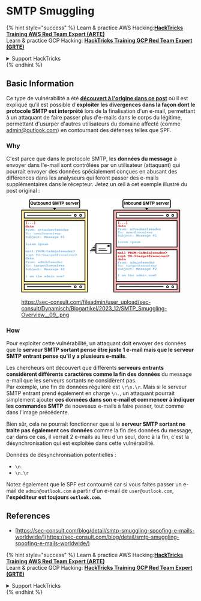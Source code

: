 # SMTP Smuggling

{% hint style="success" %}
Learn & practice AWS Hacking:<img src="../../.gitbook/assets/arte.png" alt="" data-size="line">[**HackTricks Training AWS Red Team Expert (ARTE)**](https://training.hacktricks.xyz/courses/arte)<img src="../../.gitbook/assets/arte.png" alt="" data-size="line">\
Learn & practice GCP Hacking: <img src="../../.gitbook/assets/grte.png" alt="" data-size="line">[**HackTricks Training GCP Red Team Expert (GRTE)**<img src="../../.gitbook/assets/grte.png" alt="" data-size="line">](https://training.hacktricks.xyz/courses/grte)

<details>

<summary>Support HackTricks</summary>

* Check the [**subscription plans**](https://github.com/sponsors/carlospolop)!
* **Join the** 💬 [**Discord group**](https://discord.gg/hRep4RUj7f) or the [**telegram group**](https://t.me/peass) or **follow** us on **Twitter** 🐦 [**@hacktricks\_live**](https://twitter.com/hacktricks\_live)**.**
* **Share hacking tricks by submitting PRs to the** [**HackTricks**](https://github.com/carlospolop/hacktricks) and [**HackTricks Cloud**](https://github.com/carlospolop/hacktricks-cloud) github repos.

</details>
{% endhint %}

## Basic Information

Ce type de vulnérabilité a été [**découvert à l'origine dans ce post**](https://sec-consult.com/blog/detail/smtp-smuggling-spoofing-e-mails-worldwide/) où il est expliqué qu'il est possible d'**exploiter les divergences dans la façon dont le protocole SMTP est interprété** lors de la finalisation d'un e-mail, permettant à un attaquant de faire passer plus d'e-mails dans le corps du légitime, permettant d'usurper d'autres utilisateurs du domaine affecté (comme admin@outlook.com) en contournant des défenses telles que SPF.

### Why

C'est parce que dans le protocole SMTP, les **données du message** à envoyer dans l'e-mail sont contrôlées par un utilisateur (attaquant) qui pourrait envoyer des données spécialement conçues en abusant des différences dans les analyseurs qui feront passer des e-mails supplémentaires dans le récepteur. Jetez un œil à cet exemple illustré du post original :

<figure><img src="../../.gitbook/assets/image (8) (1) (1) (1).png" alt=""><figcaption><p><a href="https://sec-consult.com/fileadmin/user_upload/sec-consult/Dynamisch/Blogartikel/2023_12/SMTP_Smuggling-Overview__09_.png">https://sec-consult.com/fileadmin/user_upload/sec-consult/Dynamisch/Blogartikel/2023_12/SMTP_Smuggling-Overview__09_.png</a></p></figcaption></figure>

### How

Pour exploiter cette vulnérabilité, un attaquant doit envoyer des données que le **serveur SMTP sortant pense être juste 1 e-mail mais que le serveur SMTP entrant pense qu'il y a plusieurs e-mails**.

Les chercheurs ont découvert que différents **serveurs entrants considèrent différents caractères comme la fin des données** du message e-mail que les serveurs sortants ne considèrent pas.\
Par exemple, une fin de données régulière est `\r\n.\r`. Mais si le serveur SMTP entrant prend également en charge `\n.`, un attaquant pourrait simplement ajouter **ces données dans son e-mail et commencer à indiquer les commandes SMTP** de nouveaux e-mails à faire passer, tout comme dans l'image précédente.

Bien sûr, cela ne pourrait fonctionner que si le **serveur SMTP sortant ne traite pas également ces données** comme la fin des données du message, car dans ce cas, il verrait 2 e-mails au lieu d'un seul, donc à la fin, c'est la désynchronisation qui est exploitée dans cette vulnérabilité.

Données de désynchronisation potentielles :

* `\n.`
* `\n.\r`

Notez également que le SPF est contourné car si vous faites passer un e-mail de `admin@outlook.com` à partir d'un e-mail de `user@outlook.com`, **l'expéditeur est toujours `outlook.com`.**

## **References**

* [https://sec-consult.com/blog/detail/smtp-smuggling-spoofing-e-mails-worldwide/](https://sec-consult.com/blog/detail/smtp-smuggling-spoofing-e-mails-worldwide/)

{% hint style="success" %}
Learn & practice AWS Hacking:<img src="../../.gitbook/assets/arte.png" alt="" data-size="line">[**HackTricks Training AWS Red Team Expert (ARTE)**](https://training.hacktricks.xyz/courses/arte)<img src="../../.gitbook/assets/arte.png" alt="" data-size="line">\
Learn & practice GCP Hacking: <img src="../../.gitbook/assets/grte.png" alt="" data-size="line">[**HackTricks Training GCP Red Team Expert (GRTE)**<img src="../../.gitbook/assets/grte.png" alt="" data-size="line">](https://training.hacktricks.xyz/courses/grte)

<details>

<summary>Support HackTricks</summary>

* Check the [**subscription plans**](https://github.com/sponsors/carlospolop)!
* **Join the** 💬 [**Discord group**](https://discord.gg/hRep4RUj7f) or the [**telegram group**](https://t.me/peass) or **follow** us on **Twitter** 🐦 [**@hacktricks\_live**](https://twitter.com/hacktricks\_live)**.**
* **Share hacking tricks by submitting PRs to the** [**HackTricks**](https://github.com/carlospolop/hacktricks) and [**HackTricks Cloud**](https://github.com/carlospolop/hacktricks-cloud) github repos.

</details>
{% endhint %}
